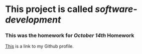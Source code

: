 # This project is called *software-development*

### This was the homework for _October 14th_ Homework 


[This] is a link to my Github profile.


[This]: https://github.com/daniricardoch
